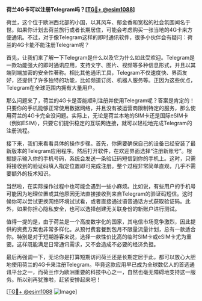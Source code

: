 **荷兰4G卡可以注册Telegram吗？[[TG💪+ @esim1088](https://t.me/s/esim1088)]**

荷兰，这个位于欧洲西北部的小国，以其风车、郁金香和宽松的社会氛围闻名于世。如果你计划去荷兰旅行或者长期居住，可能会考虑购买一张当地的4G卡来方便通讯。不过，对于像Telegram这样的即时通讯软件，很多小伙伴会有疑问：荷兰的4G卡能不能注册Telegram呢？

首先，让我们来了解一下Telegram是什么以及它为什么如此受欢迎。Telegram是一款功能强大的即时通讯应用，支持文字、图片、视频等多种信息形式，并且以其端到端加密的安全性著称。相比其他通讯工具，Telegram不仅速度快、界面友好，还提供了许多独特的功能，比如频道订阅、机器人服务等。正因为这些优点，Telegram在全球范围内拥有大量用户。

那么问题来了，荷兰的4G卡是否能顺利注册并使用Telegram呢？答案是肯定的！只要你的手机能够正常使用数据网络，并且没有被运营商限制特定的服务，那么使用荷兰的4G卡完全没问题。实际上，无论是荷兰本地的SIM卡还是国际eSIM卡（例如ESIM），只要它们提供稳定的互联网连接，就可以轻松地完成Telegram的注册流程。

接下来，我们来看看具体的操作步骤。首先，你需要确保自己的设备已经安装了最新版本的Telegram应用程序。然后打开软件，在欢迎界面选择“注册新账号”。根据提示输入你的手机号码，系统会发送一条验证码短信到你的手机上。这时，只需将接收到的验证码填入指定位置即可完成注册。整个过程非常简单直观，几乎不需要额外的技术知识。

当然啦，在实际操作过程中也可能会遇到一些小麻烦。比如说，有些用户的手机号可能因为地理位置或其他原因无法直接接收到来自Telegram的验证码短信。这时候你可以尝试更换网络环境试试看，或者直接通过语音通话方式获取验证码。此外，如果你担心隐私安全，也可以选择创建无关联身份的新账户进行测试。

值得一提的是，由于荷兰是一个高度数字化的国家，其电信市场竞争激烈，因此提供的资费方案也非常多样化。从预付费套餐到包月不限量流量计划，总有一款适合你。特别是对于短期游客来说，选择一款性价比高的临时SIM卡或eSIM卡尤为重要。这样既能满足日常通讯需求，又不会造成不必要的经济负担。

最后再强调一下，无论你是打算短期访问荷兰还是长期定居于此，都可以放心大胆地使用荷兰的4G卡来注册Telegram。毕竟这款应用早已成为全球数亿人的首选通讯平台之一，而荷兰作为欧洲重要的科技中心之一，自然也毫无障碍地支持这一服务。所以别再犹豫啦，赶紧安排起来吧！

[[TG💪+ @esim1088](https://t.me/s/esim1088) ![Image](https://i.postimg.cc/4NQfJmqS/Snipaste-2025-05-13-00-14-12.png)]